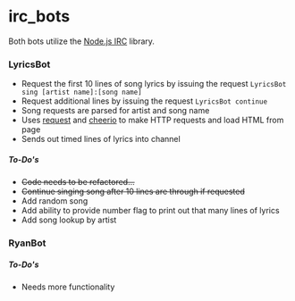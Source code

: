 irc_bots
========

Both bots utilize the [Node.js IRC](https://github.com/martynsmith/node-irc) library.

### LyricsBot
+ Request the first 10 lines of song lyrics by issuing the request `LyricsBot sing [artist name]:[song name]`
+ Request additional lines by issuing the request `LyricsBot continue`
+ Song requests are parsed for artist and song name
+ Uses [request](https://github.com/mikeal/request) and [cheerio](https://github.com/MatthewMueller/cheerio) to make HTTP requests and load HTML from page
+ Sends out timed lines of lyrics into channel

##### To-Do's
+ ~~Code needs to be refactored...~~
+ ~~Continue singing song after 10 lines are through if requested~~
+ Add random song
+ Add ability to provide number flag to print out that many lines of lyrics
+ Add song lookup by artist

### RyanBot
##### To-Do's
+ Needs more functionality
